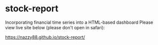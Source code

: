 # stock-report
Incorporating financial time series into a HTML-based dashboard
Please view live site below (please don't open in safari):

https://nazzy88.github.io/stock-report/
